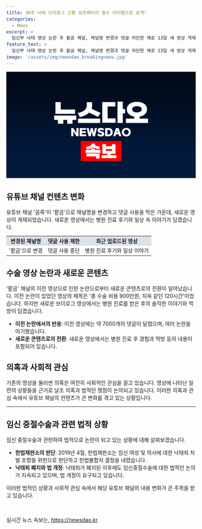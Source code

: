 ```yaml
---
title: 36주 낙태 브이로그 근황 보조배터리 필수 아이템으로 공개!
categories:
  - News
excerpt: >
  임신부 낙태 영상 논란 후 팥곰 채널, 채널명 변경과 댓글 차단한 채로 13일 새 영상 게재   유튜브 채널 팥곰이 새 영상을 게재했다. 이전에 낙태 관련 논란이 있었던 이 채널은 채널명을 꼼죽에서 팥곰으로 변경하고 댓글 사용을 막은 상태다. 이번 영상에서는 병원 진료 후기를 얘기하며 당근을 갈아주스를 마시고 라면을 끓여 먹는 모습이 포착됐다. 이전 논란에 대한 확인이 요구되고 있다. 이는 낙태 수술 영상과의 시간적 간극과 의심스러운 점들로 이어지고 있다. 
feature_text: >
  임신부 낙태 영상 논란 후 팥곰 채널, 채널명 변경과 댓글 차단한 채로 13일 새 영상 게재   유튜브 채널 팥곰이 새 영상을 게재했다. 이전에 낙태 관련 논란이 있었던 이 채널은 채널명을 꼼죽에서 팥곰으로 변경하고 댓글 사용을 막은 상태다. 이번 영상에서는 병원 진료 후기를 얘기하며 당근을 갈아주스를 마시고 라면을 끓여 먹는 모습이 포착됐다. 이전 논란에 대한 확인이 요구되고 있다. 이는 낙태 수술 영상과의 시간적 간극과 의심스러운 점들로 이어지고 있다. 
image: '/assets/img/newsdao_breakingnews.jpg'
---
```


<p><img src="/assets/img/newsdao_breakingnews.jpg" alt="bookingtag 속보" /></p>

<h2 data-ke-size="size26">유튜브 채널 컨텐츠 변화</h2>

<p data-ke-size="size16">유튜브 채널 '꼼죽'이 '팥곰'으로 채널명을 변경하고 댓글 사용을 막은 가운데, 새로운 영상이 게재되었습니다. 새로운 영상에서는 병원 진료 후기와 일상 속 이야기가 담겼습니다.</p>

<table>
  <tr>
    <td style="text-align: center; height: 17px;background-color: #21538527;"><b>변경된 채널명</b></td>
    <td style="text-align: center; height: 17px;background-color: #21538527;"><b>댓글 사용 제한</b></td>
    <td style="text-align: center; height: 17px;background-color: #21538527;"><b>최근 업로드된 영상</b></td>
  </tr>
  <tr>
    <td style="text-align: center;">'팥곰'으로 변경</td>
    <td style="text-align: center;">댓글 사용 중단</td>
    <td style="text-align: center;">병원 진료 후기와 일상 이야기</td>
  </tr>
</table>

<h2 data-ke-size="size26">수술 영상 논란과 새로운 콘텐츠</h2>

<p data-ke-size="size16">'팥곰' 채널의 이전 영상으로 인한 논란으로부터 새로운 콘텐츠로의 전환이 일어났습니다. 이전 논란이 있었던 영상의 제목은 '총 수술 비용 900만원, 지옥 같던 120시간'이었습니다. 하지만 새로운 브이로그 영상에서는 병원 진료를 받은 후의 솔직한 이야기와 먹방이 담겼습니다.</p>

<ul>
  <li><b>이전 논란에서의 반응</b>: 이전 영상에는 약 7000개의 댓글이 달렸으며, 여러 논란을 야기했습니다.</li>
  <li><b>새로운 콘텐츠로의 전환</b>: 새로운 영상에서는 병원 진료 후 경험과 먹방 등의 내용이 포함되어 있습니다.</li>
</ul>

<h2 data-ke-size="size26">의혹과 사회적 관심</h2>

<p data-ke-size="size16">기존의 영상을 둘러싼 의혹은 여전히 사회적인 관심을 끌고 있습니다. 영상에 나타난 일련의 상황들을 근거로 날조 의혹과 법적인 쟁점이 논의되고 있습니다. 이러한 의혹과 관심 속에서 유튜브 채널의 컨텐츠가 큰 변화를 겪고 있는 상황입니다.</p>

<hr>

<h2 data-ke-size="size26">임신 중절수술과 관련 법적 상황</h2>

<p data-ke-size="size16">임신 중절수술과 관련하여 법적으로 논란이 되고 있는 상황에 대해 살펴보겠습니다.</p>

<ul>
  <li><b>헌법재판소의 판단</b>: 2019년 4월, 헌법재판소는 임신 여성 및 의사에 대한 낙태죄 처벌 조항을 위헌으로 판단하고 헌법불합치 결정을 내렸습니다.</li>
  <li><b>낙태죄 폐지와 법 개정</b>: 낙태죄가 폐지된 이후에도 임신중절수술에 대한 법적인 논의가 지속되고 있으며, 법 개정이 요구되고 있습니다.</li>
</ul>

<p data-ke-size="size16">이러한 법적인 상황과 사회적 관심 속에서 해당 유튜브 채널의 내용 변화가 큰 주목을 받고 있습니다.</p>

<p data-ke-size="size16">&nbsp;</p>
실시간 뉴스 속보는, <a href="https://newsdao.kr" rel="dofollow">https://newsdao.kr</a>



